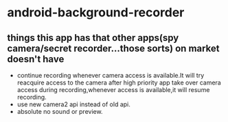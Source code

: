# android-background-recorder

## things this app has that other apps(spy camera/secret recorder...those sorts) on market doesn't have
- continue recording whenever camera access is available.It will try reacquire access to the camera after high priority app take over camera access during recording,whenever access is available,it will resume recording.
- use new camera2 api instead of old api.
- absolute no sound or preview.
